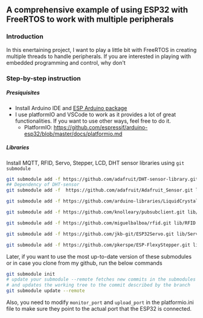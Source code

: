 ## A comprehensive example of using ESP32 with FreeRTOS to work with multiple peripherals

### Introduction

In this enertaining project, I want to play a little bit with FreeRTOS in creating multiple threads to handle peripherals.
If you are interested in playing with embedded programming and control, why don't 



### Step-by-step instruction

##### Presiquisites
 - Install Arduino IDE and [ESP Arduino package](https://github.com/espressif/arduino-esp32/blob/master/docs/arduino-ide/mac.md)
 - I use platformIO and VSCode to work as it provides a lot of great functionalities. If you want to use other ways, feel free to do it.
   - PlatformIO: https://github.com/espressif/arduino-esp32/blob/master/docs/platformio.md

##### Libraries
Install MQTT, RFID, Servo, Stepper, LCD, DHT sensor libraries using `git submodule`
```bash
git submodule add -f https://github.com/adafruit/DHT-sensor-library.git lib/DHT-sensor
## Dependency of DHT-sensor
git submodule add -f  https://github.com/adafruit/Adafruit_Sensor.git lib/Adafruit-sensor

git submodule add -f https://github.com/arduino-libraries/LiquidCrystal.git lib/LCD

git submodule add -f https://github.com/knolleary/pubsubclient.git lib/MQTT

git submodule add -f https://github.com/miguelbalboa/rfid.git lib/RFID

git submodule add -f https://github.com/jkb-git/ESP32Servo.git lib/Servo

git submodule add -f https://github.com/pkerspe/ESP-FlexyStepper.git lib/Stepper
```

Later, if you want to use the most up-to-date version of these submodules or in case you clone from my github, run the below commands
```bash
git submodule init
# update your submodule --remote fetches new commits in the submodules
# and updates the working tree to the commit described by the branch
git submodule update --remote
```

Also, you need to modify `monitor_port` and `upload_port` in the platformio.ini file to make sure they point to the actual port that the ESP32 is connected.


